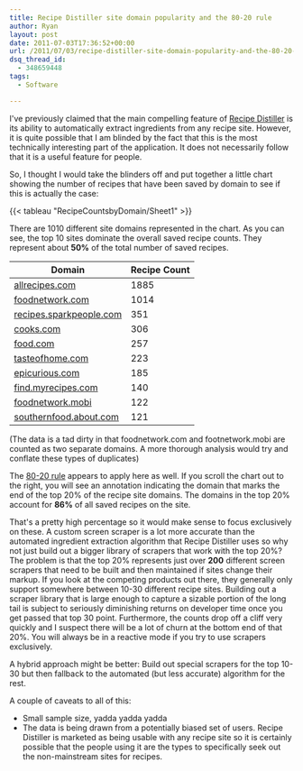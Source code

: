 ```yaml
---
title: Recipe Distiller site domain popularity and the 80-20 rule
author: Ryan
layout: post
date: 2011-07-03T17:36:52+00:00
url: /2011/07/03/recipe-distiller-site-domain-popularity-and-the-80-20-rule/
dsq_thread_id:
  - 348659448
tags:
  - Software

---
```

I've previously claimed that the main compelling feature of [Recipe
Distiller][1] is its ability to automatically extract ingredients from any
recipe site. However, it is quite possible that I am blinded by the fact that
this is the most technically interesting part of the application. It does not
necessarily follow that it is a useful feature for people.

So, I thought I would take the blinders off and put together a little chart
showing the number of recipes that have been saved by domain to see if this is
actually the case:

{{< tableau "RecipeCountsbyDomain/Sheet1" >}}

There are 1010 different site domains represented in the chart. As you can see,
the top 10 sites dominate the overall saved recipe counts. They represent about
**50%** of the total number of saved recipes.

| Domain | Recipe Count |
| ------ | ------------ |
| [allrecipes.com](http://allrecipes.com) | 1885 |
| [foodnetwork.com](http://foodnetwork.com) | 1014 |
| [recipes.sparkpeople.com](http://recipes.sparkpeople.com) | 351 |
| [cooks.com](http://cooks.com) | 306 |
| [food.com](http://food.com) | 257 |
| [tasteofhome.com](http://tasteofhome.com) | 223 |
| [epicurious.com](http://epicurious.com) | 185 |
| [find.myrecipes.com](http://find.myrecipes.com) | 140 |
| [foodnetwork.mobi](http://foodnetwork.mobi) | 122 |
| [southernfood.about.com](http://southernfood.about.com) | 121 |

(The data is a tad dirty in that foodnetwork.com and footnetwork.mobi are
counted as two separate domains. A more thorough analysis would try and
conflate these types of duplicates)

The [80-20 rule][2] appears to apply here as well. If you scroll the chart out
to the right, you will see an annotation indicating the domain that marks the
end of the top 20% of the recipe site domains. The domains in the top 20%
account for **86%** of all saved recipes on the site.

That's a pretty high percentage so it would make sense to focus exclusively on
these. A custom screen scraper is a lot more accurate than the automated
ingredient extraction algorithm that Recipe Distiller uses so why not just
build out a bigger library of scrapers that work with the top 20%? The problem
is that the top 20% represents just over **200** different screen scrapers that
need to be built and then maintained if sites change their markup. If you look
at the competing products out there, they generally only support somewhere
between 10-30 different recipe sites. Building out a scraper library that is
large enough to capture a sizable portion of the long tail is subject to
seriously diminishing returns on developer time once you get passed that top 30
point. Furthermore, the counts drop off a cliff very quickly and I suspect
there will be a lot of churn at the bottom end of that 20%. You will always be
in a reactive mode if you try to use scrapers exclusively.

A hybrid approach might be better: Build out special scrapers for the top 10-30
but then fallback to the automated (but less accurate) algorithm for the rest.

A couple of caveats to all of this:

  * Small sample size, yadda yadda yadda
  * The data is being drawn from a potentially biased set of users. Recipe
    Distiller is marketed as being usable with any recipe site so it is
    certainly possible that the people using it are the types to specifically
    seek out the non-mainstream sites for recipes.

 [1]: http://recipedistiller.com
 [2]: http://en.wikipedia.org/wiki/Pareto_principle